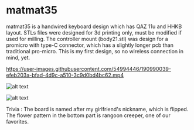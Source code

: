 # matmat35
matmat35 is a handwired keyboard design which has QAZ 11u and HHKB layout.
STLs files were designed for 3d printing only, must be modified if used for milling. The controller mount (body21.stl) was design for a promicro with type-C connector, which has a slightly longer pcb than traditional pro-micro. This is my first design, so no wireless connection in mind, yet.

https://user-images.githubusercontent.com/54994446/190990039-efeb203a-bfad-4d9c-a510-3c9d0bd4bc62.mp4

![alt text](https://github.com/kienkhuat/matmat35/blob/4ecc0036a1fac5ddfb65b8943ccc5cc10f14dd4a/gallery/301339150_886128702348096_6248170106599973340_n.jpeg)

![alt text](https://github.com/kienkhuat/matmat35/blob/4ecc0036a1fac5ddfb65b8943ccc5cc10f14dd4a/gallery/301220904_1114592789148541_1752761011265037629_n.jpeg)

Trivia : The board is named after my girlfriend's nickname, which is flipped. The flower pattern in the bottom part is rangoon creeper, one of our favorites. 




